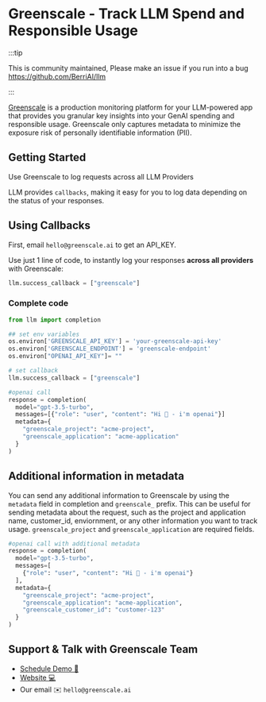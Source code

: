 # Greenscale - Track LLM Spend and Responsible Usage


:::tip

This is community maintained, Please make an issue if you run into a bug
https://github.com/BerriAI/llm

:::


[Greenscale](https://greenscale.ai/) is a production monitoring platform for your LLM-powered app that provides you granular key insights into your GenAI spending and responsible usage. Greenscale only captures metadata to minimize the exposure risk of personally identifiable information (PII).

## Getting Started

Use Greenscale to log requests across all LLM Providers

LLM provides `callbacks`, making it easy for you to log data depending on the status of your responses.

## Using Callbacks

First, email `hello@greenscale.ai` to get an API_KEY.

Use just 1 line of code, to instantly log your responses **across all providers** with Greenscale:

```python
llm.success_callback = ["greenscale"]
```

### Complete code

```python
from llm import completion

## set env variables
os.environ['GREENSCALE_API_KEY'] = 'your-greenscale-api-key'
os.environ['GREENSCALE_ENDPOINT'] = 'greenscale-endpoint'
os.environ["OPENAI_API_KEY"]= ""

# set callback
llm.success_callback = ["greenscale"]

#openai call
response = completion(
  model="gpt-3.5-turbo",
  messages=[{"role": "user", "content": "Hi 👋 - i'm openai"}]
  metadata={
    "greenscale_project": "acme-project",
    "greenscale_application": "acme-application"
  }
)
```

## Additional information in metadata

You can send any additional information to Greenscale by using the `metadata` field in completion and `greenscale_` prefix. This can be useful for sending metadata about the request, such as the project and application name, customer_id, enviornment, or any other information you want to track usage. `greenscale_project` and `greenscale_application` are required fields.

```python
#openai call with additional metadata
response = completion(
  model="gpt-3.5-turbo",
  messages=[
    {"role": "user", "content": "Hi 👋 - i'm openai"}
  ],
  metadata={
    "greenscale_project": "acme-project",
    "greenscale_application": "acme-application",
    "greenscale_customer_id": "customer-123"
  }
)
```

## Support & Talk with Greenscale Team

- [Schedule Demo 👋](https://calendly.com/nandesh/greenscale)
- [Website 💻](https://greenscale.ai)
- Our email ✉️ `hello@greenscale.ai`

